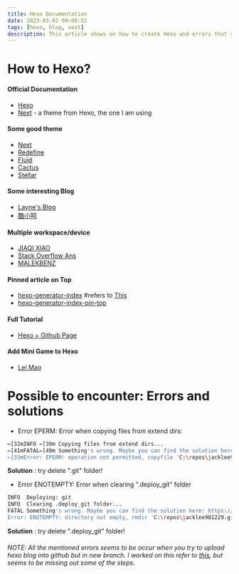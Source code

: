 ```yaml
---
title: Hexo Documentation
date: 2023-03-02 09:08:51
tags: [hexo, blog, next]
description: This article shows on how to create Hexo and errors that you might encounter when using Hexo.
---
```


# How to Hexo?

#### Official Documentation

- [Hexo](https://hexo.io/docs/)
- [Next](https://theme-next.js.org/docs/) - a theme from Hexo, the one I am using

#### Some good theme

- [Next](https://theme-next.js.org/)
- [Redefine](https://redefine.ohevan.com/)
- [Fluid](https://hexo.fluid-dev.com/)
- [Cactus](https://probberechts.github.io/hexo-theme-cactus/)
- [Stellar](https://xaoxuu.com/wiki/stellar/)

#### Some interesting Blog

- [Layne's Blog](https://wxler.github.io/)
- [酷小呵](https://www.kuhehe.top/)

#### Multiple workspace/device

- [JIAQI XIAO](https://jqxiao.tech/2020/07/17/Transfer-Hexo-Blog-to-New-Device/)
- [Stack Overflow Ans](https://stackoverflow.com/a/46219728)
- [MALEKBENZ](https://malekbenz.com/blog/2016/09/10/Create-Host-Blog-for-free-with-Hexo-Github)

#### Pinned article on Top

- [hexo-generator-index](https://github.com/hexojs/hexo-generator-index)   #refers to [This](https://theme-next.js.org/docs/advanced-settings/front-matter.html?highlight=sticky+pin#Settings-amp-Their-Default-Values)
- [hexo-generator-index-pin-top](https://github.com/netcan/hexo-generator-index-pin-top)

#### Full Tutorial

- [Hexo + Github Page](https://segmentfault.com/a/1190000017986794)

#### Add Mini Game to Hexo

- [Lei Mao](https://leimao.github.io/blog/Hexo-Blog-Add-JavaScript/)

# Possible to encounter: Errors and solutions

- Error EPERM: Error when copying files from extend dirs:

```bash
←[32mINFO ←[39m Copying files from extend dirs...
←[41mFATAL←[49m Something's wrong. Maybe you can find the solution here: ←[4mhttps://hexo.io/docs/troubleshooting.html←[24m
←[33mError: EPERM: operation not permitted, copyfile 'C:\repos\jacklee981229.github.io\.git\objects\e6\9de29bb2d1d6434b8b29ae775ad8c2e48c5391' -> 'C:\repos\jacklee981229.github.io\.deploy_git\.git\objects\e6\9de29bb2d1d6434b8b29ae775ad8c2e48c5391'←[39m
```

**Solution** : try delete ".git" folder!

- Error ENOTEMPTY: Error when clearing ".deploy_git" folder

```bash
INFO  Deploying: git
INFO  Clearing .deploy_git folder...
FATAL Something's wrong. Maybe you can find the solution here: https://hexo.io/docs/troubleshooting.html
Error: ENOTEMPTY: directory not empty, rmdir 'C:\repos\jacklee981229.github.io\.deploy_git\themes'
```

**Solution** : try delete ".deploy_git" folder!

###### NOTE: All the mentioned errors seems to be occur when you try to upload hexo blog into github but in new branch. I worked on this refer to [this](https://jqxiao.tech/2020/07/17/Transfer-Hexo-Blog-to-New-Device/), but seems to be missing out some of the steps.
